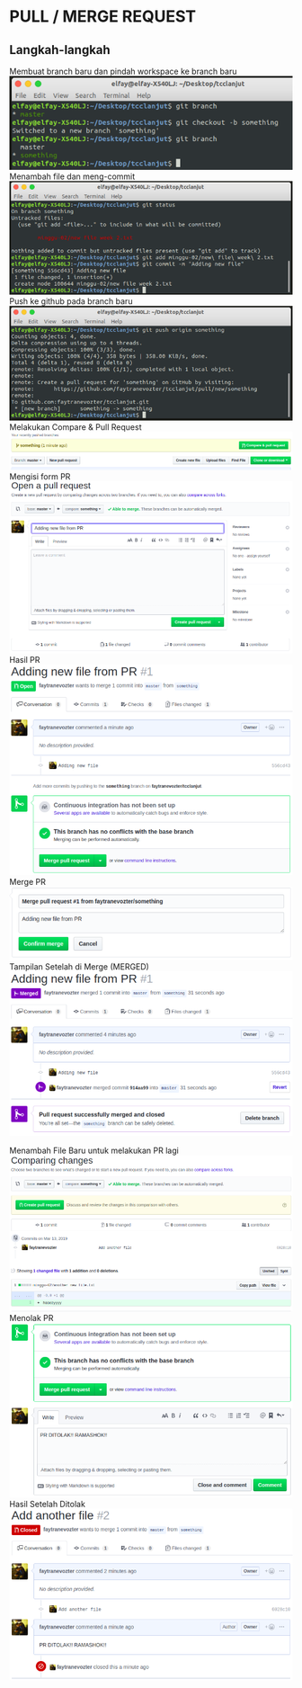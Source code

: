 # PULL / MERGE REQUEST

## Langkah-langkah

Membuat branch baru dan pindah workspace ke branch baru
![Step 1](step1.png)
Menambah file dan meng-commit
![Step 2](step2.png)
Push ke github pada branch baru
![Step 3](step3.png)
Melakukan Compare & Pull Request
![Step 4](step4.png)
Mengisi form PR
![Step 5](step5.png)
Hasil PR
![Step 6](step6.png)
Merge PR
![Step 7](step7.png)
Tampilan Setelah di Merge (MERGED)
![Step 8](step8.png)


Menambah File Baru untuk melakukan PR lagi
![Step 9](step9.png)
Menolak PR
![Step 10](step10.png)
Hasil Setelah Ditolak
![Step 11](step11.png)
